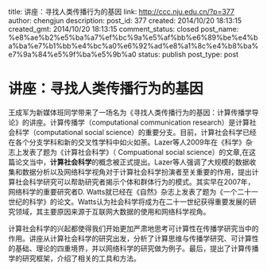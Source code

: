 title: 讲座：寻找人类传播行为的基因
link: http://ccc.nju.edu.cn/?p=377
author: chengjun
description: 
post_id: 377
created: 2014/10/20 18:13:15
created_gmt: 2014/10/20 18:13:15
comment_status: closed
post_name: %e8%ae%b2%e5%ba%a7%ef%bc%9a%e5%af%bb%e6%89%be%e4%ba%ba%e7%b1%bb%e4%bc%a0%e6%92%ad%e8%a1%8c%e4%b8%ba%e7%9a%84%e5%9f%ba%e5%9b%a0
status: publish
post_type: post

# 讲座：寻找人类传播行为的基因

王成军为新媒体班同学带来了一场名为《寻找人类传播行为的基因：计算传播学导论》的讲座。计算传播学（computational communication research）是计算社会科学（computational social science）的重要分支。目前，计算社会科学已经在各个分支学科和新的交叉性学科中如火如荼。Lazer等人2009年在《科学》杂志上发表了题为《计算社会科学》（ Compuational social science）的文章,在这篇论文当中，**计算社会科学**的概念被正式提出。Lazer等人强调了大规模的数据收集和数据分析以及网络科学视角对于计算社会科学扮演者至关重要的作用，提出计算社会科学研究可以帮助研究者揭示个体和群体行为的模式。其实早在2007年，网络科学的重要研究者D. Watts就已经在《自然》杂志上发表了题为《一个二十一世纪的科学》的论文。Watts认为社会科学将成为在二十一世纪获得重要发展的研究领域，其主要原因来源于互联网大数据的使用和网络科学视角。

计算社会科学的兴起都使得我们开始更加严肃地思考可计算性在传播学研究当中的作用。讲座从计算社会科学的研究出发，分析了计算思维与传播学研究、可计算性的基础、理论的四重境界，并以网络科学的研究做为例子。最后，提出了计算传播学的研究框架，介绍了相关的工具和方法。